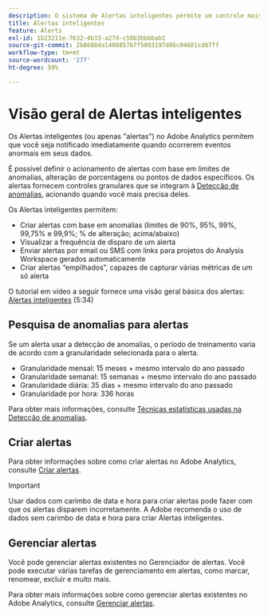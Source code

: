 ```yaml
---
description: O sistema de Alertas inteligentes permite um controle mais detalhado dos alertas e integra a detecção de anomalias ao sistema de alertas.
title: Alertas inteligentes
feature: Alerts
exl-id: 1b23211e-7632-4b33-a27d-c58b3bbbbab1
source-git-commit: 2b8688da1400857b7f5093197d06c04681cd87ff
workflow-type: tm+mt
source-wordcount: '277'
ht-degree: 59%

---
```


# Visão geral de Alertas inteligentes

Os Alertas inteligentes (ou apenas &quot;alertas&quot;) no Adobe Analytics permitem que você seja notificado imediatamente quando ocorrerem eventos anormais em seus dados.

É possível definir o acionamento de alertas com base em limites de anomalias, alteração de porcentagens ou pontos de dados específicos. Os alertas fornecem controles granulares que se integram à [Detecção de anomalias](/help/analyze/analysis-workspace/c-anomaly-detection/anomaly-detection.md), acionando quando você mais precisa deles.

Os Alertas inteligentes permitem:

* Criar alertas com base em anomalias (limites de 90%, 95%, 99%, 99,75% e 99,9%; % de alteração; acima/abaixo)
* Visualizar a frequência de disparo de um alerta
* Enviar alertas por email ou SMS com links para projetos do Analysis Workspace gerados automaticamente
* Criar alertas “empilhados”, capazes de capturar várias métricas de um só alerta

O tutorial em vídeo a seguir fornece uma visão geral básica dos alertas: [Alertas inteligentes](https://experienceleague.adobe.com/docs/analytics-learn/tutorials/data-science/intelligent-alerts.html?lang=pt-BR) (5:34)

## Pesquisa de anomalias para alertas

Se um alerta usar a detecção de anomalias, o período de treinamento varia de acordo com a granularidade selecionada para o alerta.

* Granularidade mensal: 15 meses + mesmo intervalo do ano passado
* Granularidade semanal: 15 semanas + mesmo intervalo do ano passado
* Granularidade diária: 35 dias + mesmo intervalo do ano passado
* Granularidade por hora: 336 horas

Para obter mais informações, consulte [Técnicas estatísticas usadas na Detecção de anomalias](/help/analyze/analysis-workspace/c-anomaly-detection/statistics-anomaly-detection.md).

## Criar alertas

Para obter informações sobre como criar alertas no Adobe Analytics, consulte [Criar alertas](/help/components/c-alerts/alert-builder.md).

>[!IMPORTANT]
>
>Usar dados com carimbo de data e hora para criar alertas pode fazer com que os alertas disparem incorretamente. A Adobe recomenda o uso de dados sem carimbo de data e hora para criar Alertas inteligentes.

## Gerenciar alertas

Você pode gerenciar alertas existentes no Gerenciador de alertas. Você pode executar várias tarefas de gerenciamento em alertas, como marcar, renomear, excluir e muito mais.

Para obter mais informações sobre como gerenciar alertas existentes no Adobe Analytics, consulte [Gerenciar alertas](/help/components/c-alerts/alert-manager.md).
